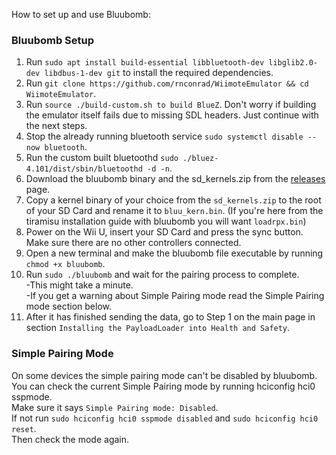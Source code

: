 How to set up and use Bluubomb:

### Bluubomb Setup
1. Run `sudo apt install build-essential libbluetooth-dev libglib2.0-dev libdbus-1-dev git` to install the required dependencies.
1. Run `git clone https://github.com/rnconrad/WiimoteEmulator && cd WiimoteEmulator`.
1. Run `source ./build-custom.sh to build BlueZ`. Don't worry if building the emulator itself fails due to missing SDL headers. Just continue with the next steps.
1. Stop the already running bluetooth service `sudo systemctl disable --now bluetooth`.
1. Run the custom built bluetoothd `sudo ./bluez-4.101/dist/sbin/bluetoothd -d -n`.
1. Download the bluubomb binary and the sd_kernels.zip from the [releases](https://github.com/GaryOderNichts/Bluubomb/releases) page. 
1. Copy a kernel binary of your choice from the `sd_kernels.zip` to the root of your SD Card and rename it to `bluu_kern.bin`. (If you're here from the tiramisu installation guide with bluubomb you will want `loadrpx.bin`)
1. Power on the Wii U, insert your SD Card and press the sync button. Make sure there are no other controllers connected.
1. Open a new terminal and make the bluubomb file executable by running `chmod +x bluubomb`.
1. Run `sudo ./bluubomb` and wait for the pairing process to complete.  
	-This might take a minute.  
	-If you get a warning about Simple Pairing mode read the Simple Pairing mode section below.  
1. After it has finished sending the data, go to Step 1 on the main page in section `Installing the PayloadLoader into Health and Safety`.

### Simple Pairing Mode
On some devices the simple pairing mode can't be disabled by bluubomb.  
You can check the current Simple Pairing mode by running hciconfig hci0 sspmode.  
Make sure it says `Simple Pairing mode: Disabled`.  
If not run `sudo hciconfig hci0 sspmode disabled` and `sudo hciconfig hci0 reset`.  
Then check the mode again.  